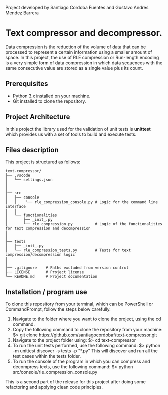 Project developed by Santiago Cordoba Fuentes and Gustavo Andres Mendez Barrera

# Text compressor and decompressor.

Data compression is the reduction of the volume of data that can be processed to represent a certain information using a smaller amount of space. In this project, the use of RLE compression or Run-length encoding is a very simple form of data compression in which data sequences with the same consecutive value are stored as a single value plus its count.

## Prerequisites

- Python 3.x installed on your machine.
- Git installed to clone the repository.

## Project Architecture

In this project the library used for the validation of unit tests is **unittest** which provides us with a set of tools to build and execute tests.

## Files description 

This project is structured as follows:

```
text-compressor/
├── .vscode
│   └── settings.json
│
│
├── src
│   ├── console
│   │    └── rle_compression_console.py # Logic for the command line interface
│   │    
│   └── functionalities
│       ├── _init_.py
│       └── rle_compression.py          # Logic of the functionalities for text compression and decompression 
│
│
├── tests
│   ├── _init_.py
│   └── rle_compression_tests.py        # Tests for text compression/decompression logic
│ 
│
├── .gitignore    # Paths excluded from version control
├── LICENSE       # Project license
└── README.md     # Project documentation
```

## Installation / program use

To clone this repository from your terminal, which can be PowerShell or CommandPrompt, follow the steps below carefully.
1. Navigate to the folder where you want to clone the project, using the cd command.
2. Copy the following command to clone the repository from your machine: 
$> git clone https://github.com/santiagocordobaf/text-compressor.git
3. Navigate to the project folder using: 
$> cd text-compressor
4. To run the unit tests performed, use the following command:
$> python -m unittest discover -s tests -p "*.py"
This will discover and run all the test cases within the tests folder.
5. To run the console of the program in which you can compress and decompress texts, use the following command:
$> python src/console/rle_compression_console.py

This is a second part of the release for this project after doing some refactoring and applying clean code principles.